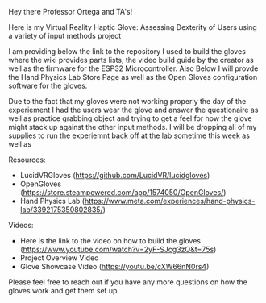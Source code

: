 Hey there Professor Ortega and TA's!

Here is my Virtual Reality Haptic Glove: Assessing Dexterity of Users using a variety of input methods project

I am providing below the link to the repository I used to build the gloves where the wiki provides parts lists, the video build guide by the creator as well as the firmware for the ESP32 Microcontroller. Also Below I will provde the Hand Physics Lab Store Page as well as the Open Gloves configuration software for the gloves.

Due to the fact that my gloves were not working properly the day of the experiement I had the users wear the glove and answer the questionaire as well as practice grabbing object and trying to get a feel for how the glove might stack up against the other input methods. I will be dropping all of my supplies to run the experiemnt back off at the lab sometime this week as well as 

Resources:
- LucidVRGloves (https://github.com/LucidVR/lucidgloves)
- OpenGloves (https://store.steampowered.com/app/1574050/OpenGloves/)
- Hand Physics Lab (https://www.meta.com/experiences/hand-physics-lab/3392175350802835/)

Videos:
- Here is the link to the video on how to build the gloves (https://www.youtube.com/watch?v=2yF-SJcg3zQ&t=75s)
- Project Overview Video  
- Glove Showcase Video (https://youtu.be/cXW66nN0rs4)

Please feel free to reach out if you have any more questions on how the gloves work and get them set up. 
